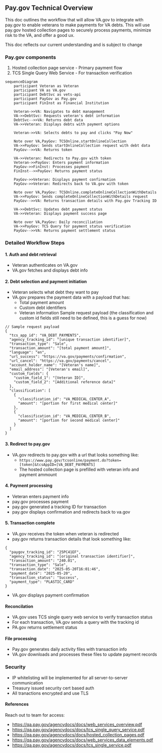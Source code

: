 ## Pay.gov Technical Overview

This doc outlines the workflow that will allow VA.gov to integrate with pay.gov to enable veterans to make payments for VA debts.
This will use pay.gov hosted collection pages to securely process payments, minimize risk to the VA, and offer a good ux.

This doc reflects our current understanding and is subject to change

### Pay.gov components
1. Hosted collection page service - Primary payment flow
2. TCS Single Query Web Service - For transaction verification

```mermaid
sequenceDiagram
    participant Veteran as Veteran
    participant VA as VA.gov
    participant DebtSvc as vets-api
    participant PayGov as Pay.gov
    participant FinInst as Financial Institution

    Veteran->>VA: Navigates to debt management
    VA->>DebtSvc: Requests veteran's debt information
    DebtSvc-->>VA: Returns debt data
    VA->>Veteran: Displays debts with payment options
    
    Veteran->>VA: Selects debts to pay and clicks "Pay Now"
    
    Note over VA,PayGov: TCSOnline.startOnlineCollection
    VA->>PayGov: Sends startOnlineCollection request with debt data
    PayGov-->>VA: Returns token
    
    VA->>Veteran: Redirects to Pay.gov with token
    Veteran->>PayGov: Enters payment information
    PayGov->>FinInst: Processes payment
    FinInst-->>PayGov: Returns payment status
    
    PayGov->>Veteran: Displays payment confirmation
    PayGov->>Veteran: Redirects back to VA.gov with token
    
    Note over VA,PayGov: TCSOnline.completeOnlineCollectionWithDetails
    VA->>PayGov: Sends completeOnlineCollectionWithDetails request
    PayGov-->>VA: Returns transaction details with Pay.gov Tracking ID
    
    VA->>DebtSvc: Updates debt payment status
    VA->>Veteran: Displays payment success page
    
    Note over VA,PayGov: Daily reconciliation
    VA->>PayGov: TCS Query for payment status verification
    PayGov-->>VA: Returns payment settlement status
```


### Detailed Workflow Steps
#### 1. Auth and debt retrieval
- Veteran authenticates on VA.gov
- VA.gov fetches and displays debt info

#### 2. Debt selection and payment initiation
- Veteran selects what debt they want to pay
- VA.gov prepares the payment data with a payload that has:
  - Total payment amount
  - Custom debt identifiers
  - Veteran information
Sample request payload (the classification and custom id fields still need to be defined, this is a guess for now)
```
// Sample request payload
{
  "tcs_app_id": "VA_DEBT_PAYMENTS",
  "agency_tracking_id": "[unique transaction identifier]",
  "transaction_type": "Sale",
  "transaction_amount": "[total payment amount]",
  "language": "en",
  "url_success": "https://va.gov/payments/confirmation",
  "url_cancel": "https://va.gov/payments/cancel",
  "account_holder_name": "[Veteran's name]",
  "email_address": "[Veteran's email]",
  "custom_fields": {
    "custom_field_1": "[Veteran ID]",
    "custom_field_2": "[Additional reference data]"
  },
  "classification": [
    {
      "classification_id": "VA_MEDICAL_CENTER_A",
      "amount": "[portion for first medical center]"
    },
    {
      "classification_id": "VA_MEDICAL_CENTER_B",
      "amount": "[portion for second medical center]"
    }
  ]
}
```

#### 3. Redirect to pay.gov
- VA.gov redirects to pay.gov with a url that looks something like:
  - `https://www.pay.gov/tcsonline/payment.do?token=[token]&tcsAppID=[VA_DEBT_PAYMENTS]`
  - The hosted collection page is prefilled with veteran info and payment ammount

#### 4. Payment processing
- Veteran enters payment info
- pay.gov processes payment
- pay.gov generated a tracking ID for transaction
- pay.gov displays confirmation and redirects back to va.gov

#### 5. Transaction complete
- VA.gov receives the token when veteran is redirected
- pay.gov returns transaction details that look something like:
```
{
  "paygov_tracking_id": "25PC41EF",
  "agency_tracking_id": "[original transaction identifier]",
  "transaction_amount": "240.01",
  "transaction_type": "Sale",
  "transaction_date": "2025-05-20T16:01:46",
  "payment_date": "2025-05-20",
  "transaction_status": "Success",
  "payment_type": "PLASTIC_CARD"
}
```
- VA.gov displays payment confirmation

#### Reconcilation
- VA.gov uses TCS single query web service to verify transaction status
- For each transaction, VA.gov sends a query with the tracking id
- PA.gov returns settlement status

#### File processing
- Pay.gov generates daily activity files with transaction info
- VA.gov downloads and processes these files to update payment records


### Security
- IP whitelisting will be implemented for all server-to-server communication
- Treasury issued security cert based auth
- All tranactions encrypted and use TLS


#### References
Reach out to team for access:
- https://qa.pay.gov/agencydocs/docs/web_services_overview.pdf
- https://qa.pay.gov/agencydocs/docs/tcs_single_query_service.pdf
- https://qa.pay.gov/agencydocs/docs/hosted_collection_pages.pdf
- https://qa.pay.gov/agencydocs/docs/web_services_data_elements.pdf
- https://qa.pay.gov/agencydocs/docs/tcs_single_service.pdf

